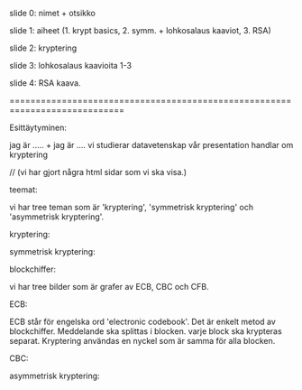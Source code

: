 slide 0: nimet + otsikko

slide 1: aiheet (1. krypt basics, 2. symm. + lohkosalaus kaaviot, 3. RSA)

slide 2: kryptering

slide 3: lohkosalaus kaavioita 1-3

slide 4: RSA kaava.

============================================================================

Esittäytyminen:

jag är .....  + jag är ....
vi studierar datavetenskap
vår presentation handlar om kryptering

// (vi har gjort några html sidar som vi ska visa.)

teemat:

vi har tree teman som är 'kryptering', 'symmetrisk kryptering' och 'asymmetrisk kryptering'.

kryptering:

symmetrisk kryptering:

blockchiffer:

vi har tree bilder som är grafer av ECB, CBC och CFB.

ECB:

ECB står för engelska ord 'electronic codebook'. Det är enkelt metod av blockchiffer. Meddelande ska splittas i blocken.
varje block ska krypteras separat. Kryptering användas en nyckel som är samma för alla blocken.

CBC:

asymmetrisk kryptering:
